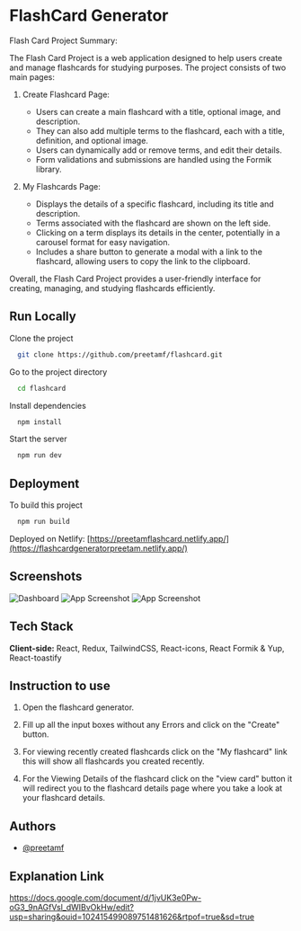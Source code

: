 
# FlashCard Generator

Flash Card Project Summary:

The Flash Card Project is a web application designed to help users create and manage flashcards for studying purposes. The project consists of two main pages:

1. Create Flashcard Page:
   - Users can create a main flashcard with a title, optional image, and description.
   - They can also add multiple terms to the flashcard, each with a title, definition, and optional image.
   - Users can dynamically add or remove terms, and edit their details.
   - Form validations and submissions are handled using the Formik library.

2. My Flashcards Page:
   - Displays the details of a specific flashcard, including its title and description.
   - Terms associated with the flashcard are shown on the left side.
   - Clicking on a term displays its details in the center, potentially in a carousel format for easy navigation.
   - Includes a share button to generate a modal with a link to the flashcard, allowing users to copy the link to the clipboard.

Overall, the Flash Card Project provides a user-friendly interface for creating, managing, and studying flashcards efficiently.


## Run Locally

Clone the project

```bash
  git clone https://github.com/preetamf/flashcard.git
```

Go to the project directory

```bash
  cd flashcard
```

Install dependencies

```bash
  npm install
```

Start the server

```bash
  npm run dev
```


## Deployment

To build this project

```bash
  npm run build
```
Deployed on Netlify: [https://preetamflashcard.netlify.app/](https://flashcardgeneratorpreetam.netlify.app/)


## Screenshots

![Dashboard](https://postimg.cc/vx5p515J)
![App Screenshot](https://postimg.cc/VSVQwPYV)
![App Screenshot](https://postimg.cc/dkZMtN3t)


## Tech Stack

**Client-side:** React, Redux, TailwindCSS, React-icons,
React Formik & Yup,
React-toastify



## Instruction to use
1. Open the flashcard generator.

2. Fill up all the input boxes without any Errors and click on the "Create" button.

3. For viewing recently created flashcards click on the "My flashcard" link this will show all flashcards you created recently.

4. For the Viewing Details of the flashcard click on the "view card" button it will redirect you to the flashcard details page where you take a look at your flashcard details.
## Authors

- [@preetamf](https://www.github.com/preetamf)

## Explanation Link
https://docs.google.com/document/d/1jvUK3e0Pw-oG3_9nAGfVsl_dWIBvOkHw/edit?usp=sharing&ouid=102415499089751481626&rtpof=true&sd=true
